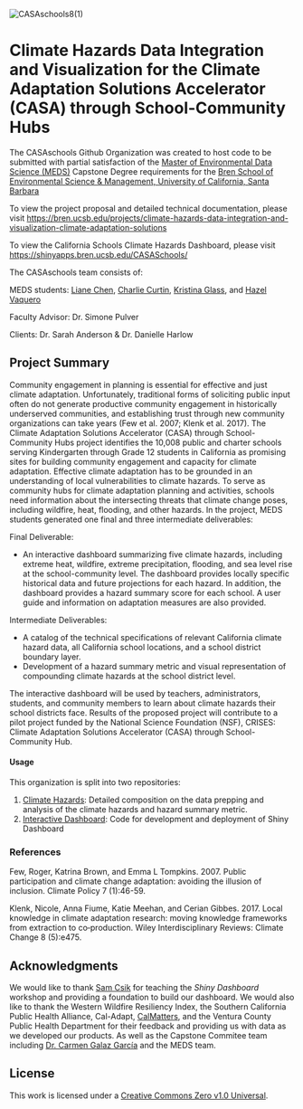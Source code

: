 ![CASAschools8(1)](https://github.com/CASAschools/.github/assets/108312152/68e6b2ba-c5b7-4b96-831c-2224ddfa057f)

# Climate Hazards Data Integration and Visualization for the Climate Adaptation Solutions Accelerator (CASA) through School-Community Hubs

The CASAschools Github Organization was created to host code to be submitted with partial satisfaction of the [Master of Environmental Data Science (MEDS)](https://bren.ucsb.edu/masters-programs/master-environmental-data-science) Capstone Degree requirements for the [Bren School of Environmental Science & Management, University of California, Santa Barbara](https://bren.ucsb.edu/)

To view the project proposal and detailed technical documentation, please visit https://bren.ucsb.edu/projects/climate-hazards-data-integration-and-visualization-climate-adaptation-solutions

To view the California Schools Climate Hazards Dashboard, please visit https://shinyapps.bren.ucsb.edu/CASASchools/

The CASAschools team consists of: 

MEDS students: [Liane Chen](https://github.com/lchenhub), [Charlie Curtin](https://github.com/charliecurtin1), [Kristina Glass](https://github.com/kristinaglass), and [Hazel Vaquero](https://github.com/hazelvaq)

Faculty Advisor: Dr. Simone Pulver

Clients: Dr. Sarah Anderson & Dr. Danielle Harlow

## Project Summary

Community engagement in planning is essential for effective and just climate adaptation. Unfortunately, traditional forms of soliciting public input often do not generate productive community engagement in historically underserved communities, and establishing trust through new community organizations can take years (Few et al. 2007; Klenk et al. 2017). The Climate Adaptation Solutions Accelerator (CASA) through School-Community Hubs project identifies the 10,008 public and charter schools serving Kindergarten through Grade 12 students in California as promising sites for building community engagement and capacity for climate adaptation. Effective climate adaptation has to be grounded in an understanding of local vulnerabilities to climate hazards. To serve as community hubs for climate adaptation planning and activities, schools need information about the intersecting threats that climate change poses, including wildfire, heat, flooding, and other hazards.
In the project, MEDS students generated one final and three intermediate deliverables:

Final Deliverable: 

- An interactive dashboard summarizing five climate hazards, including extreme heat, wildfire, extreme precipitation, flooding, and sea level rise at the school-community level. The dashboard provides locally specific historical data and future projections for each hazard. In addition, the dashboard provides a hazard summary score for each school. A user guide and information on adaptation measures are also provided.

Intermediate Deliverables:

- A catalog of the technical specifications of relevant California climate hazard data, all California school locations, and a school district boundary layer.
- Development of a hazard summary metric and visual representation of compounding climate hazards at the school district level.

The interactive dashboard will be used by teachers, administrators, students, and community members to learn about climate hazards their school districts face. Results of the proposed project will contribute to a pilot project funded by the National Science Foundation (NSF), CRISES: Climate Adaptation Solutions Accelerator (CASA) through School-Community Hub.

#### Usage

This organization is split into two repositories:

1. [Climate Hazards](https://github.com/CASAschools/climate_hazards): Detailed composition on the data prepping and analysis of the climate hazards and hazard summary metric.
2. [Interactive Dashboard](https://github.com/CASAschools/shiny_dashboard): Code for development and deployment of Shiny Dashboard


### References 
Few, Roger, Katrina Brown, and Emma L Tompkins. 2007. Public participation and climate change adaptation: avoiding the illusion of inclusion. Climate Policy 7 (1):46-59. 

Klenk, Nicole, Anna Fiume, Katie Meehan, and Cerian Gibbes. 2017. Local knowledge in climate adaptation research: moving knowledge frameworks from extraction to co‐production. Wiley Interdisciplinary Reviews: Climate Change 8 (5):e475. 


## Acknowledgments
We would like to thank [Sam Csik](https://github.com/samanthacsik) for teaching the *Shiny Dashboard* workshop and providing a foundation to build our dashboard.
We would also like to thank the Western Wildfire Resiliency Index, the Southern California Public Health Alliance, Cal-Adapt, [CalMatters](https://github.com/CalMatters), and the Ventura County Public Health Department for their feedback and providing us with data as we developed our products. As well as the Capstone Commitee team including [Dr. Carmen Galaz García](https://github.com/carmengg) and the MEDS team.

## License
This work is licensed under a [Creative Commons Zero v1.0 Universal](https://creativecommons.org/publicdomain/zero/1.0/deed.en). 

